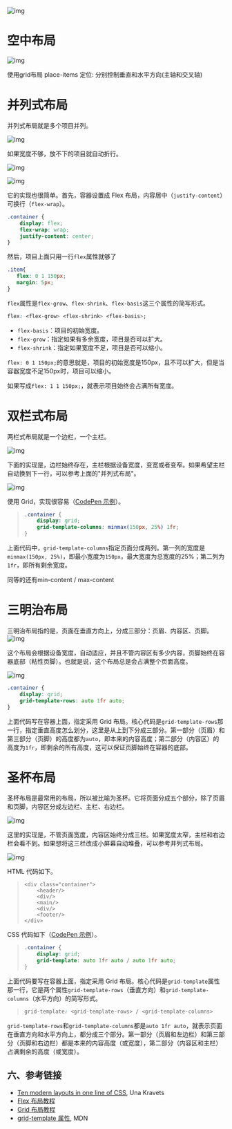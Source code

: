 ![img](https://www.wangbase.com/blogimg/asset/202008/bg2020080719.jpg)

# 空中布局

![img](F:\Notes\WebFront\CSS\flex和grid实现五大布局.assets\bg2020080703.jpg)

使用grid布局 place-items 定位: <align-items> <justify-content> 分别控制垂直和水平方向(主轴和交叉轴)



# 并列式布局

并列式布局就是多个项目并列。

![img](F:\Notes\WebFront\CSS\flex和grid实现五大布局.assets\bg2020080706.jpg)

如果宽度不够，放不下的项目就自动折行。

![img](F:\Notes\WebFront\CSS\flex和grid实现五大布局.assets\bg2020080707.jpg)

![img](F:\Notes\WebFront\CSS\flex和grid实现五大布局.assets\bg2020080708.jpg)

它的实现也很简单。首先，容器设置成 Flex 布局，内容居中（`justify-content`）可换行（`flex-wrap`）。

```css
.container {
    display: flex;
    flex-wrap: wrap;
    justify-content: center;
}
```

然后，项目上面只用一行`flex`属性就够了

```css
.item{
   flex: 0 1 150px;
   margin: 5px;
}
```

`flex`属性是`flex-grow`、`flex-shrink`、`flex-basis`这三个属性的简写形式。

```css
flex: <flex-grow> <flex-shrink> <flex-basis>;
```

- `flex-basis`：项目的初始宽度。
- `flex-grow`：指定如果有多余宽度，项目是否可以扩大。
- `flex-shrink`：指定如果宽度不足，项目是否可以缩小。

`flex: 0 1 150px;`的意思就是，项目的初始宽度是150px，且不可以扩大，但是当容器宽度不足150px时，项目可以缩小。

如果写成`flex: 1 1 150px;`，就表示项目始终会占满所有宽度。

# 双栏式布局

两栏式布局就是一个边栏，一个主栏。

![img](F:\Notes\WebFront\CSS\flex和grid实现五大布局.assets\bg2020080712.jpg)

下面的实现是，边栏始终存在，主栏根据设备宽度，变宽或者变窄。如果希望主栏自动换到下一行，可以参考上面的"并列式布局"。

![img](F:\Notes\WebFront\CSS\flex和grid实现五大布局.assets\bg2020080714.jpg)

使用 Grid，实现很容易（[CodePen 示例](https://codepen.io/una/pen/gOaNeWL)）。

> ```css
> .container {
>     display: grid;
>     grid-template-columns: minmax(150px, 25%) 1fr;
> }
> ```

上面代码中，`grid-template-columns`指定页面分成两列。第一列的宽度是`minmax(150px, 25%)`，即最小宽度为`150px`，最大宽度为总宽度的25%；第二列为`1fr`，即所有剩余宽度。

同等的还有min-content / max-content

# 三明治布局

三明治布局指的是，页面在垂直方向上，分成三部分：页眉、内容区、页脚。
![img](F:\Notes\WebFront\CSS\flex和grid实现五大布局.assets\bg2020080715.jpg)

这个布局会根据设备宽度，自动适应，并且不管内容区有多少内容，页脚始终在容器底部（粘性页脚）。也就是说，这个布局总是会占满整个页面高度。

![img](F:\Notes\WebFront\CSS\flex和grid实现五大布局.assets\bg2020080716.jpg)

```css
.container {
    display: grid;
    grid-template-rows: auto 1fr auto;
}
```

上面代码写在容器上面，指定采用 Grid 布局。核心代码是`grid-template-rows`那一行，指定垂直高度怎么划分，这里是从上到下分成三部分。第一部分（页眉）和第三部分（页脚）的高度都为`auto`，即本来的内容高度；第二部分（内容区）的高度为`1fr`，即剩余的所有高度，这可以保证页脚始终在容器的底部。

# 圣杯布局

圣杯布局是最常用的布局，所以被比喻为圣杯。它将页面分成五个部分，除了页眉和页脚，内容区分成左边栏、主栏、右边栏。

![img](F:\Notes\WebFront\CSS\flex和grid实现五大布局.assets\bg2020080717.jpg)

这里的实现是，不管页面宽度，内容区始终分成三栏。如果宽度太窄，主栏和右边栏会看不到。如果想将这三栏改成小屏幕自动堆叠，可以参考并列式布局。

![img](F:\Notes\WebFront\CSS\flex和grid实现五大布局.assets\bg2020080718.jpg)

HTML 代码如下。

> ```markup
> <div class="container">
>     <header/>
>     <div/>
>     <main/>
>     <div/>
>     <footer/>
> </div>
> ```

CSS 代码如下（[CodePen 示例](https://codepen.io/una/pen/mdVbdBy)）。

> ```css
> .container {
>     display: grid;
>     grid-template: auto 1fr auto / auto 1fr auto;
> }
> ```

上面代码要写在容器上面，指定采用 Grid 布局。核心代码是`grid-template`属性那一行，它是两个属性`grid-template-rows`（垂直方向）和`grid-template-columns`（水平方向）的简写形式。

> ```css
> grid-template: <grid-template-rows> / <grid-template-columns>
> ```

`grid-template-rows`和`grid-template-columns`都是`auto 1fr auto`，就表示页面在垂直方向和水平方向上，都分成三个部分。第一部分（页眉和左边栏）和第三部分（页脚和右边栏）都是本来的内容高度（或宽度），第二部分（内容区和主栏）占满剩余的高度（或宽度）。

## 六、参考链接

- [Ten modern layouts in one line of CSS](https://web.dev/one-line-layouts/), Una Kravets
- [Flex 布局教程](http://www.ruanyifeng.com/blog/2015/07/flex-grammar.html)
- [Grid 布局教程](http://www.ruanyifeng.com/blog/2019/03/grid-layout-tutorial.html)
- [grid-template 属性](https://developer.mozilla.org/en-US/docs/Web/CSS/grid-template), MDN